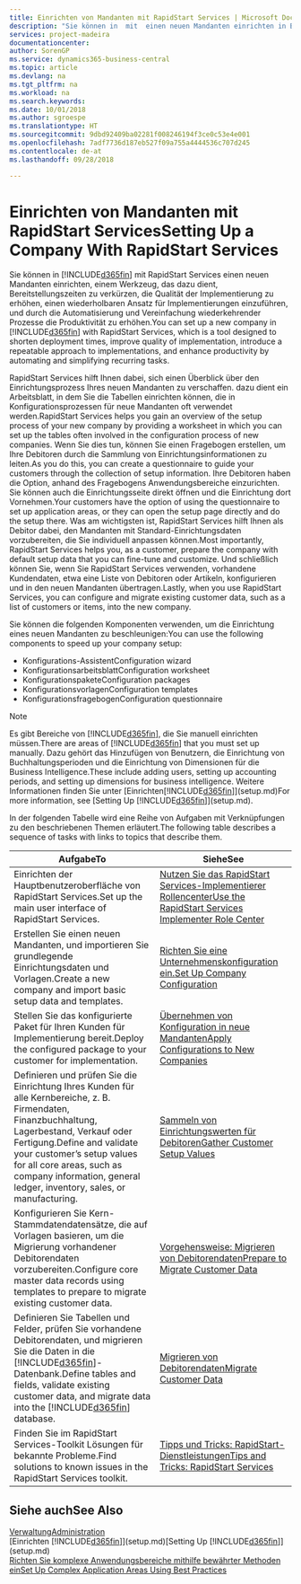 ```yaml
---
title: Einrichten von Mandanten mit RapidStart Services | Microsoft Docs
description: "Sie können in  mit  einen neuen Mandanten einrichten in Business Central mit RapidStart Services, einem Werkzeug, das dazu dient, Bereitstellungszeiten zu verkürzen, die Qualität der Implementierung zu erhöhen, einen wiederholbaren Ansatz für Implementierungen einzuführen, und durch die Automatisierung und Vereinfachung wiederkehrender Prozesse die Produktivität zu erhöhen."
services: project-madeira
documentationcenter: 
author: SorenGP
ms.service: dynamics365-business-central
ms.topic: article
ms.devlang: na
ms.tgt_pltfrm: na
ms.workload: na
ms.search.keywords: 
ms.date: 10/01/2018
ms.author: sgroespe
ms.translationtype: HT
ms.sourcegitcommit: 9dbd92409ba02281f008246194f3ce0c53e4e001
ms.openlocfilehash: 7adf7736d187eb527f09a755a4444536c707d245
ms.contentlocale: de-at
ms.lasthandoff: 09/28/2018

---
```

# <a name="setting-up-a-company-with-rapidstart-services"></a><span data-ttu-id="29f43-103">Einrichten von Mandanten mit RapidStart Services</span><span class="sxs-lookup"><span data-stu-id="29f43-103">Setting Up a Company With RapidStart Services</span></span>
<span data-ttu-id="29f43-104">Sie können in [!INCLUDE[d365fin](includes/d365fin_md.md)] mit RapidStart Services einen neuen Mandanten einrichten, einem Werkzeug, das dazu dient, Bereitstellungszeiten zu verkürzen, die Qualität der Implementierung zu erhöhen, einen wiederholbaren Ansatz für Implementierungen einzuführen, und durch die Automatisierung und Vereinfachung wiederkehrender Prozesse die Produktivität zu erhöhen.</span><span class="sxs-lookup"><span data-stu-id="29f43-104">You can set up a new company in [!INCLUDE[d365fin](includes/d365fin_md.md)] with RapidStart Services, which is a tool designed to shorten deployment times, improve quality of implementation, introduce a repeatable approach to implementations, and enhance productivity by automating and simplifying recurring tasks.</span></span>  

<span data-ttu-id="29f43-105">RapidStart Services hilft Ihnen dabei, sich einen Überblick über den Einrichtungsprozess Ihres neuen Mandanten zu verschaffen. dazu dient ein Arbeitsblatt, in dem Sie die Tabellen einrichten können, die in Konfigurationsprozessen für neue Mandanten oft verwendet werden.</span><span class="sxs-lookup"><span data-stu-id="29f43-105">RapidStart Services helps you gain an overview of the setup process of your new company by providing a worksheet in which you can set up the tables often involved in the configuration process of new companies.</span></span> <span data-ttu-id="29f43-106">Wenn Sie dies tun, können Sie einen Fragebogen erstellen, um Ihre Debitoren durch die Sammlung von Einrichtungsinformationen zu leiten.</span><span class="sxs-lookup"><span data-stu-id="29f43-106">As you do this, you can create a questionnaire to guide your customers through the collection of setup information.</span></span> <span data-ttu-id="29f43-107">Ihre Debitoren haben die Option, anhand des Fragebogens Anwendungsbereiche einzurichten. Sie können auch die Einrichtungsseite direkt öffnen und die Einrichtung dort Vornehmen.</span><span class="sxs-lookup"><span data-stu-id="29f43-107">Your customers have the option of using the questionnaire to set up application areas, or they can open the setup page directly and do the setup there.</span></span> <span data-ttu-id="29f43-108">Was am wichtigsten ist, RapidStart Services hilft Ihnen als Debitor dabei, den Mandanten mit Standard-Einrichtungsdaten vorzubereiten, die Sie individuell anpassen können.</span><span class="sxs-lookup"><span data-stu-id="29f43-108">Most importantly, RapidStart Services helps you, as a customer, prepare the company with default setup data that you can fine-tune and customize.</span></span> <span data-ttu-id="29f43-109">Und schließlich können Sie, wenn Sie RapidStart Services verwenden, vorhandene Kundendaten, etwa eine Liste von Debitoren oder Artikeln, konfigurieren und in den neuen Mandanten übertragen.</span><span class="sxs-lookup"><span data-stu-id="29f43-109">Lastly, when you use RapidStart Services, you can configure and migrate existing customer data, such as a list of customers or items, into the new company.</span></span>

<span data-ttu-id="29f43-110">Sie können die folgenden Komponenten verwenden, um die Einrichtung eines neuen Mandanten zu beschleunigen:</span><span class="sxs-lookup"><span data-stu-id="29f43-110">You can use the following components to speed up your company setup:</span></span>  

-   <span data-ttu-id="29f43-111">Konfigurations-Assistent</span><span class="sxs-lookup"><span data-stu-id="29f43-111">Configuration wizard</span></span>  
-   <span data-ttu-id="29f43-112">Konfigurationsarbeitsblatt</span><span class="sxs-lookup"><span data-stu-id="29f43-112">Configuration worksheet</span></span>  
-   <span data-ttu-id="29f43-113">Konfigurationspakete</span><span class="sxs-lookup"><span data-stu-id="29f43-113">Configuration packages</span></span>  
-   <span data-ttu-id="29f43-114">Konfigurationsvorlagen</span><span class="sxs-lookup"><span data-stu-id="29f43-114">Configuration templates</span></span>  
-   <span data-ttu-id="29f43-115">Konfigurationsfragebogen</span><span class="sxs-lookup"><span data-stu-id="29f43-115">Configuration questionnaire</span></span>  

> [!Note]  
>  <span data-ttu-id="29f43-116">Es gibt Bereiche von [!INCLUDE[d365fin](includes/d365fin_md.md)], die Sie manuell einrichten müssen.</span><span class="sxs-lookup"><span data-stu-id="29f43-116">There are areas of [!INCLUDE[d365fin](includes/d365fin_md.md)] that you must set up manually.</span></span> <span data-ttu-id="29f43-117">Dazu gehört das Hinzufügen von Benutzern, die Einrichtung von Buchhaltungsperioden und die Einrichtung von Dimensionen für die Business Intelligence.</span><span class="sxs-lookup"><span data-stu-id="29f43-117">These include adding users, setting up accounting periods, and setting up dimensions for business intelligence.</span></span> <span data-ttu-id="29f43-118">Weitere Informationen finden Sie unter [Einrichten[!INCLUDE[d365fin](includes/d365fin_md.md)]](setup.md)</span><span class="sxs-lookup"><span data-stu-id="29f43-118">For more information, see [Setting Up [!INCLUDE[d365fin](includes/d365fin_md.md)]](setup.md).</span></span>

 <span data-ttu-id="29f43-119">In der folgenden Tabelle wird eine Reihe von Aufgaben mit Verknüpfungen zu den beschriebenen Themen erläutert.</span><span class="sxs-lookup"><span data-stu-id="29f43-119">The following table describes a sequence of tasks with links to topics that describe them.</span></span>

|<span data-ttu-id="29f43-120">**Aufgabe**</span><span class="sxs-lookup"><span data-stu-id="29f43-120">**To**</span></span>|<span data-ttu-id="29f43-121">**Siehe**</span><span class="sxs-lookup"><span data-stu-id="29f43-121">**See**</span></span>|  
|------------|-------------|  
|<span data-ttu-id="29f43-122">Einrichten der Hauptbenutzeroberfläche von RapidStart Services.</span><span class="sxs-lookup"><span data-stu-id="29f43-122">Set up the main user interface of RapidStart Services.</span></span>|[<span data-ttu-id="29f43-123">Nutzen Sie das RapidStart Services-Implementierer Rollencenter</span><span class="sxs-lookup"><span data-stu-id="29f43-123">Use the RapidStart Services Implementer Role Center</span></span>](admin-how-to-use-the-rapidstart-services-role-center-to-track-progress.md)|  
|<span data-ttu-id="29f43-124">Erstellen Sie einen neuen Mandanten, und importieren Sie grundlegende Einrichtungsdaten und Vorlagen.</span><span class="sxs-lookup"><span data-stu-id="29f43-124">Create a new company and import basic setup data and templates.</span></span>|[<span data-ttu-id="29f43-125">Richten Sie eine Unternehmenskonfiguration ein.</span><span class="sxs-lookup"><span data-stu-id="29f43-125">Set Up Company Configuration</span></span>](admin-set-up-company-configuration.md)|  
|<span data-ttu-id="29f43-126">Stellen Sie das konfigurierte Paket für Ihren Kunden für Implementierung bereit.</span><span class="sxs-lookup"><span data-stu-id="29f43-126">Deploy the configured package to your customer for implementation.</span></span>|[<span data-ttu-id="29f43-127">Übernehmen von Konfiguration in neue Mandanten</span><span class="sxs-lookup"><span data-stu-id="29f43-127">Apply Configurations to New Companies</span></span>](admin-apply-configuration-to-new-companies.md)|
|<span data-ttu-id="29f43-128">Definieren und prüfen Sie die Einrichtung Ihres Kunden für alle Kernbereiche, z. B. Firmendaten, Finanzbuchhaltung, Lagerbestand, Verkauf oder Fertigung.</span><span class="sxs-lookup"><span data-stu-id="29f43-128">Define and validate your customer’s setup values for all core areas, such as company information, general ledger, inventory, sales, or manufacturing.</span></span>|[<span data-ttu-id="29f43-129">Sammeln von Einrichtungswerten für Debitoren</span><span class="sxs-lookup"><span data-stu-id="29f43-129">Gather Customer Setup Values</span></span>](admin-gather-customer-setup-values.md)|  
|<span data-ttu-id="29f43-130">Konfigurieren Sie Kern-Stammdatendatensätze, die auf Vorlagen basieren, um die Migrierung vorhandener Debitorendaten vorzubereiten.</span><span class="sxs-lookup"><span data-stu-id="29f43-130">Configure core master data records using templates to prepare to migrate existing customer data.</span></span>|[<span data-ttu-id="29f43-131">Vorgehensweise: Migrieren von Debitorendaten</span><span class="sxs-lookup"><span data-stu-id="29f43-131">Prepare to Migrate Customer Data</span></span>](admin-use-templates-to-prepare-customer-data-for-migration.md)|  
|<span data-ttu-id="29f43-132">Definieren Sie Tabellen und Felder, prüfen Sie vorhandene Debitorendaten, und migrieren Sie die Daten in die [!INCLUDE[d365fin](includes/d365fin_md.md)]-Datenbank.</span><span class="sxs-lookup"><span data-stu-id="29f43-132">Define tables and fields, validate existing customer data, and migrate data into the [!INCLUDE[d365fin](includes/d365fin_md.md)] database.</span></span>|[<span data-ttu-id="29f43-133">Migrieren von Debitorendaten</span><span class="sxs-lookup"><span data-stu-id="29f43-133">Migrate Customer Data</span></span>](admin-migrate-customer-data.md)|  
|<span data-ttu-id="29f43-134">Finden Sie im RapidStart Services-Toolkit Lösungen für bekannte Probleme.</span><span class="sxs-lookup"><span data-stu-id="29f43-134">Find solutions to known issues in the RapidStart Services toolkit.</span></span>|[<span data-ttu-id="29f43-135">Tipps und Tricks: RapidStart-Dienstleistungen</span><span class="sxs-lookup"><span data-stu-id="29f43-135">Tips and Tricks: RapidStart Services</span></span>](admin-tips-and-tricks-rapidstart-services.md)|  

## <a name="see-also"></a><span data-ttu-id="29f43-136">Siehe auch</span><span class="sxs-lookup"><span data-stu-id="29f43-136">See Also</span></span>  
[<span data-ttu-id="29f43-137">Verwaltung</span><span class="sxs-lookup"><span data-stu-id="29f43-137">Administration</span></span>](admin-setup-and-administration.md)  
<span data-ttu-id="29f43-138">[Einrichten [!INCLUDE[d365fin](includes/d365fin_md.md)]](setup.md)</span><span class="sxs-lookup"><span data-stu-id="29f43-138">[Setting Up [!INCLUDE[d365fin](includes/d365fin_md.md)]](setup.md)</span></span>  
[<span data-ttu-id="29f43-139">Richten Sie komplexe Anwendungsbereiche mithilfe bewährter Methoden ein</span><span class="sxs-lookup"><span data-stu-id="29f43-139">Set Up Complex Application Areas Using Best Practices</span></span>](set-up-complex-application-areas-using-best-practices.md)   


